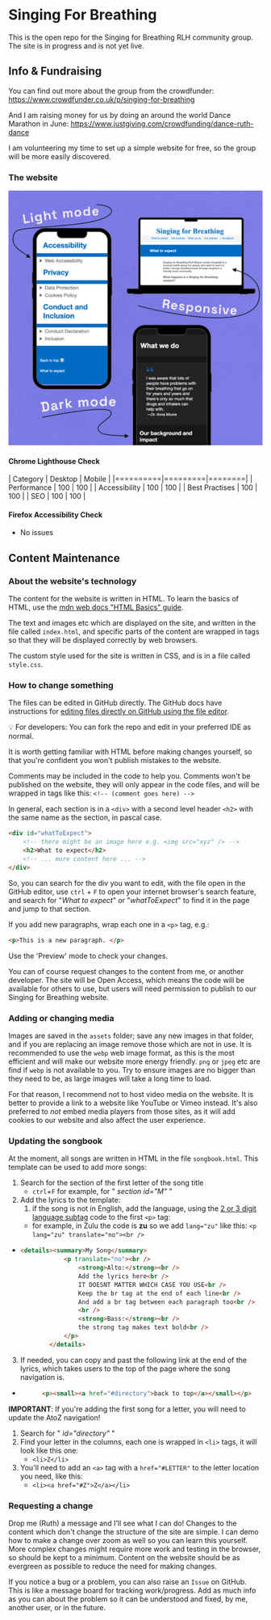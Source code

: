 # Singing For Breathing

This is the open repo for the Singing for Breathing RLH community group. The site is in progress and is not yet live.

## Info & Fundraising

You can find out more about the group from the crowdfunder: https://www.crowdfunder.co.uk/p/singing-for-breathing 

And I am raising money for us by doing an around the world Dance Marathon in June: https://www.justgiving.com/crowdfunding/dance-ruth-dance

I am volunteering my time to set up a simple website for free, so the group will be more easily discovered.

### The website

![Responsive with dark and light mode](./assets/colourways.webp)

#### Chrome Lighthouse Check

| Category | Desktop | Mobile |
|==========|=========|========|
| Performance | 100 | 100 |
| Accessibility | 100 | 100 |
| Best Practises | 100 | 100 |
| SEO | 100 | 100 |

#### Firefox Accessibility Check

- No issues

## Content Maintenance

### About the website's technology

The content for the website is written in HTML. To learn the basics of HTML, use the [mdn web docs "HTML Basics" guide](https://developer.mozilla.org/en-US/docs/Learn/Getting_started_with_the_web/HTML_basics).

The text and images etc which are displayed on the site, and written in the file called `index.html`, and specific parts of the content are wrapped in tags so that they will be displayed correctly by web browsers.

The custom style used for the site is written in CSS, and is in a file called `style.css`.

### How to change something

The files can be edited in GitHub directly.  The GitHub docs have instructions for [editing files directly on GitHub using the file editor](https://docs.github.com/en/repositories/working-with-files/managing-files/editing-files).

:bulb: For developers: You can fork the repo and edit in your preferred IDE as normal.

It is worth getting familiar with HTML before making changes yourself, so that you're confident you won't publish mistakes to the website. 

Comments may be included in the code to help you. Comments won't be published on the website, they will only appear in the code files, and will be wrapped in tags like this: `<!-- (comment goes here) -->` 

In general, each section is in a `<div>` with a second level header `<h2>` with the same name as the section, in pascal case.

```html
<div id="whatToExpect">
    <!-- there might be an image here e.g. <img src="xyz" /> -->
    <h2>What to expect</h2>
    <!-- ... more content here ... -->
</div>
```

So, you can search for the div you want to edit, with the file open in the GitHub editor, use `ctrl` + `F` to open your internet browser's search feature, and search for "_What to expect_" or "_whatToExpect_" to find it in the page and jump to that section.

If you add new paragraphs, wrap each one in a `<p>` tag, e.g.:
```html
<p>This is a new paragraph. </p>
```

Use the 'Preview' mode to check your changes.

You can of course request changes to the content from me, or another developer. The site will be Open Access, which means the code will be available for others to use, but users will need permission to publish to our Singing for Breathing website.

### Adding or changing media

Images are saved in the `assets` folder; save any new images in that folder, and if you are replacing an image remove those which are not in use.
It is recommended to use the `webp` web image format, as this is the most efficient and will make our website more energy friendly. `png` or `jpeg` etc are find if `webp` is not available to you.
Try to ensure images are no bigger than they need to be, as large images will take a long time to load.

For that reason, I recommend not to host video media on the website. It is better to provide a link to a website like YouTube or Vimeo instead. It's also preferred to _not_ embed media players from those sites, as it will add cookies to our website and also affect the user experience.

### Updating the songbook

At the moment, all songs are written in HTML in the file `songbook.html`.
This template can be used to add more songs:

1. Search for the section of the first letter of the song title
   - `ctrl`+`F` for example, for " _section id="M"_ "
2. Add the lyrics to the template:
   1. if the song is not in English, add the language, using the [2 or 3 digit language subtag](https://r12a.github.io/app-subtags/) code to the first `<p>` tag:
   -  for example, in Zulu the code is **zu** so we add `lang="zu"` like this: `<p lang="zu" translate="no"><br />`

  - ```html
    <details><summary>My Song</summary>
                <p translate="no"><br />
                    <strong>Alto:</strong><br />
                    Add the lyrics here<br />
                    IT DOESNT MATTER WHICH CASE YOU USE<br />
                    Keep the br tag at the end of each line<br />
                    And add a br tag between each paragraph too<br />
                    <br />
                    <strong>Bass:</strong><br />
                    the strong tag makes text bold<br />
                </p>
            </details>
    ```
  3. If needed, you can copy and past the following link at the end of the lyrics, which takes users to the top of the page where the song navigation is.
   - ```html
           <p><small><a href="#directory">back to top</a></small></p>
      ```
     
**IMPORTANT**: If you're adding the first song for a letter, you will need to update the AtoZ navigation!
1. Search for " _id="directory"_ "
2. Find your letter in the columns, each one is wrapped in `<li>` tags, it will look like this one:
   - `<li>Z</li> `
3. You'll need to add an `<a>` tag with a `href="#LETTER"` to the letter location you need, like this: 
   - `<li><a href="#Z">Z</a></li>`

### Requesting a change

Drop me (Ruth) a message and I'll see what I can do! Changes to the content which don't change the structure of the site are simple. I can demo how to make a change over zoom as well so you can learn this yourself. More complex changes might require more work and testing in the browser, so should be kept to a minimum.
Content on the website should be as evergreen as possible to reduce the need for making changes.

If you notice a bug or a problem, you can also raise an `Issue` on GitHub. This is like a message board for tracking work/progress. Add as much info as you can about the problem so it can be understood and fixed, by me, another user, or in the future.